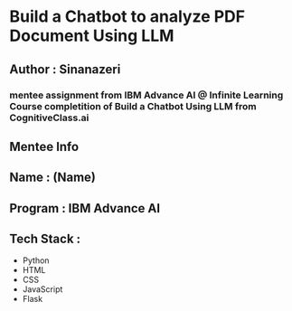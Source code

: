 # Build a Chatbot to analyze PDF Document Using LLM

## Author : Sinanazeri

### mentee assignment from IBM Advance AI @ Infinite Learning Course completition of Build a Chatbot Using LLM from CognitiveClass.ai

## Mentee Info

## Name : (Name) 
## Program : IBM Advance AI

## Tech Stack :

- Python
- HTML
- CSS
- JavaScript
- Flask
